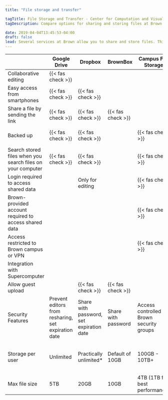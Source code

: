 ```yaml
---
title: "File storage and transfer"

tagTitle: File Storage and Transfer - Center for Computation and Visualization
tagDescription: Compare options for sharing and storing files at Brown.

date: 2019-04-04T13:45:53-04:00
draft: false
lead: Several services at Brown allow you to share and store files. This guide will let you compare the options and decide which one(s) are right for you.
---
```


| | Google Drive | Dropbox | BrownBox | Campus File Storage | RData | Stronghold
-----  |  -----  |  ------ |  ------ |  ------ |  ------ |  ------  
Collaborative editing | {{< fas check >}} |   |   |   |   |  
Easy access from smartphones | {{< fas check >}} | {{< fas check >}} |   |   |   |  
Share a file by sending the link | {{< fas check >}} | {{< fas check >}} | {{< fas check >}} |   |  |
Backed up | {{< fas check >}} | {{< fas check >}} |   | {{< fas check >}} | {{< fas check >}} | {{< fas check >}}
Search stored files when you search files on your computer | {{< fas check >}} | {{< fas check >}} |   | {{< fas check >}} | {{< fas check >}} |  
Login required to access shared data |   | Only for editing |   | {{< fas check >}} | {{< fas check >}} | {{< fas check >}}
Brown-provided account required to access shared data |   |   |   | {{< fas check >}} | {{< fas check >}} | {{< fas check >}}
Access restricted to Brown campus or VPN |   |   |   | {{< fas check >}} | {{< fas check >}} | {{< fas check >}}
Integration with Supercomputer |   |   |   |   | {{< fas check >}} |  
Allow guest upload |   | {{< fas check >}} | {{< fas check >}} |   |   |  
Security Features | Prevent editors from  resharing, set expiration date | Share with password, set expiration date | Share with password | Access controlled by Brown security groups |  | Appropriate for data with strong data compliance requirements
Storage per user | Unlimited | Practically unlimited* | Default of 10GB | 100GB - 10TB+ | 265GB free, more on request |
Max file size | 5TB | 20GB | 10GB | 4TB (1TB for best performance) | 8XB |
